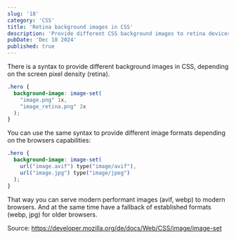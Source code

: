```yaml
---
slug: '18'
category: 'CSS'
title: 'Retina background images in CSS'
description: 'Provide different CSS background images to retina devices and modern browsers'
pubDate: 'Dec 18 2024'
published: true
---
```


There is a syntax to provide different background images in CSS, depending on the screen pixel density (retina).

```css
.hero {
  background-image: image-set(
    "image.png" 1x,
    "image_retina.png" 2x
  );
}
```

You can use the same syntax to provide different image formats depending on the browsers capabilities:

```css
.hero {
  background-image: image-set(
    url("image.avif") type("image/avif"),
    url("image.jpg") type("image/jpeg")
  );
}
```

That way you can serve modern performant images (avif, webp) to modern browsers. And at the same time have a fallback of established formats (webp, jpg) for older browsers.

Source: https://developer.mozilla.org/de/docs/Web/CSS/image/image-set